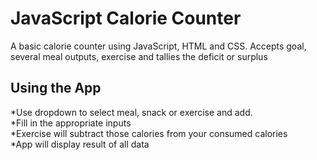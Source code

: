 # JavaScript Calorie Counter
 A basic calorie counter using JavaScript, HTML and CSS. Accepts goal, several meal outputs, exercise and tallies the deficit or surplus

## Using the App
 *Use dropdown to select meal, snack or exercise and add.  
 *Fill in the appropriate inputs  
 *Exercise will subtract those calories from your consumed calories  
 *App will display result of all data  
